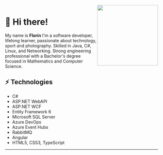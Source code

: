 <img align='right' src='https://avatars.githubusercontent.com/u/29834996' width='200"'>

<h1>🖖 Hi there!</h1> 

My name is <strong>Florin</strong> I'm a software developer, lifelong learner, passionate about technology, sport and photography. Skilled in Java, C#, Linux, and Networking. Strong engineering professional with a Bachelor's degree focused in Mathematics and Computer Science.

<h2>⚡ Technologies</h2>
<ul>
  <li>C#</li>
  <li>ASP.NET WebAPI</li>
  <li>ASP.NET WCF</li>
  <li>Entity Framework 6</li>
  <li>Microsoft SQL Server</li>
  <li>Azure DevOps</li>
  <li>Azure Event Hubs</li>
  <li>RabbitMQ</li>
  <li>Angular</li>
  <li>HTML5, CSS3, TypeScript </li>
</ul>

<hr/>
